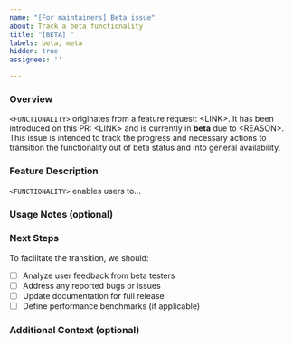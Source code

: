 ```yaml
---
name: "[For maintainers] Beta issue"
about: Track a beta functionality
title: "[BETA] "
labels: beta, meta
hidden: true
assignees: ''

---
```


### Overview

<!-- Replace <FUNCTIONALITY>, <LINK> and <REASON> -->

`<FUNCTIONALITY>` originates from a feature request: \<LINK\>. It has been introduced on this PR: \<LINK\> and is currently in **beta** due to \<REASON\>. This issue is intended to track the progress and necessary actions to transition the functionality out of beta status and into general availability.

### Feature Description

<!-- Replace <FUNCTIONALITY> -->

`<FUNCTIONALITY>` enables users to...

<!-- Provide a detailed description of the feature, outlining its purpose and intended users.
Provide a video, screenshot, links to documentation etc. -->

### Usage Notes (optional)

<!-- Include any important information (e.g. metrics) regarding the current usage of the functionality. -->

### Next Steps

To facilitate the transition, we should:

- [ ] Analyze user feedback from beta testers
- [ ] Address any reported bugs or issues
- [ ] Update documentation for full release
- [ ] Define performance benchmarks (if applicable)

<!-- Customize as needed but keep it focused on the goal of moving the feature out of beta.
You can create appropriate subtasks with more details later. -->

### Additional Context (optional)

<!-- Add any additional context or information relevant to the functionality in beta. You can link to supporting documents, past discussions, or related PRs. -->
